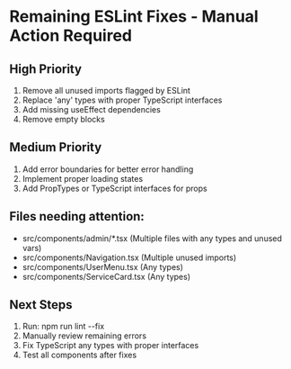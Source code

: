 
# Remaining ESLint Fixes - Manual Action Required

## High Priority
1. Remove all unused imports flagged by ESLint
2. Replace 'any' types with proper TypeScript interfaces
3. Add missing useEffect dependencies
4. Remove empty blocks

## Medium Priority
1. Add error boundaries for better error handling
2. Implement proper loading states
3. Add PropTypes or TypeScript interfaces for props

## Files needing attention:
- src/components/admin/*.tsx (Multiple files with any types and unused vars)
- src/components/Navigation.tsx (Multiple unused imports)
- src/components/UserMenu.tsx (Any types)
- src/components/ServiceCard.tsx (Any types)

## Next Steps
1. Run: npm run lint --fix
2. Manually review remaining errors
3. Fix TypeScript any types with proper interfaces
4. Test all components after fixes
